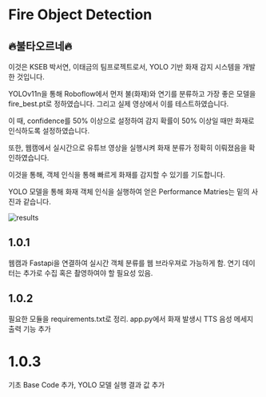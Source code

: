 # Fire Object Detection

## 🔥불타오르네🔥

이것은 KSEB 박서연, 이태금의 팀프로젝트로서, YOLO 기반 화재 감지 시스템을 개발한 것입니다.

YOLOv11n을 통해 Roboflow에서 먼저 불(화재)와 연기를 분류하고
가장 좋은 모델을 fire_best.pt로 정하였습니다.
그리고 실제 영상에서 이를 테스트하였습니다.

이 때, confidence를 50% 이상으로 설정하여 감지 확률이 50% 이상일 때만 화재로 인식하도록 설정하였습니다.

또한, 웹캠에서 실시간으로 유튜브 영상을 실행시켜 화재 분류가 정확히 이뤄졌음을 확인하였습니다.

이것을 통해, 객체 인식을 통해 빠르게 화재를 감지할 수 있기를 기도합니다.

YOLO 모델을 통해 화재 객체 인식을 실행하여 얻은 Performance Matries는 밑의 사진과 같습니다.

![results](https://github.com/user-attachments/assets/5f521572-f274-4803-93db-b789f1dd3c1e)

## 1.0.1

웹캠과 Fastapi을 연결하여 실시간 객체 분류를 웹 브라우져로 가능하게 함.
연기 데이터는 추가로 수집 혹은 촬영하여야 할 필요성 있음.

## 1.0.2

필요한 모듈을 requirements.txt로 정리.
app.py에서 화재 발생시 TTS 음성 메세지 출력 기능 추가

# 1.0.3

기초 Base Code 추가, YOLO 모델 실행 결과 값 추가



